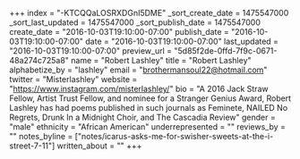 +++
index = "-KTCQQaLOSRXDGnI5DME"
_sort_create_date = 1475547000
_sort_last_updated = 1475547000
_sort_publish_date = 1475547000
create_date = "2016-10-03T19:10:00-07:00"
publish_date = "2016-10-03T19:10:00-07:00"
date = "2016-10-03T19:10:00-07:00"
last_updated = "2016-10-03T19:10:00-07:00"
preview_url = "5d85f2de-0ffd-7f9c-0671-48a274c725a8"
name = "Robert Lashley"
title = "Robert Lashley"
alphabetize_by = "lashley"
email = "brothermansoul22@hotmail.com"
twitter = "Misterlashley"
website = "https://www.instagram.com/misterlashley/"
bio = "A 2016 Jack Straw Fellow, Artist Trust Fellow, and nominee for a Stranger Genius Award, Robert Lashley has had poems published in such journals as Feminete, NAILED No Regrets, Drunk In a Midnight Choir, and The Cascadia Review"
gender = "male"
ethnicity = "African American"
underrepresented = ""
reviews_by = ""
notes_byline = ["notes/icarus-asks-me-for-swisher-sweets-at-the-i-street-7-11"]
written_about = ""
+++

